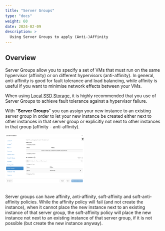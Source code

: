 ```yaml
---
title: "Server Groups"
type: "docs"
weight: 60
date: 2024-02-09
description: >
  Using Server Groups to apply (Anti-)Affinity
---
```


## Overview

Server Groups allow you to specify a set of VMs that must run on the same hypervisor (affinity) or on different hypervisors (anti-affinity). In general, anti-affinity is good for fault tolerance and load balancing, while affinity is useful if you want to minimise network effects between your VMs.

When using [Local SSD Storage](../../local-storage/), it is highly recommended that you use of Server Groups to achieve fault tolerance against a hypervisor failure.

With "**Server Groups**" you can assign your new instance to an existing server group in order to let your new instance be created either next to other instances in that server group or explicitly not next to other instances in that group (affinity - anti-affinity).

<img src="2023-03-31_13-54.png" alt="screenshot of the server group menu" width="50%" height="50%" title="Server Group Menu">
<br/><br/>

Server groups can have affinity, anti-affinity, soft-affinity and soft-anti-affinity policies. While the affinity policy will fail (and not create the instance), when it cannot place the new instance next to an existing instance of that server group, the soft-affinity policy will place the new instance not next to an existing instance of that server group, if it is not possible (but create the new instance anyway).